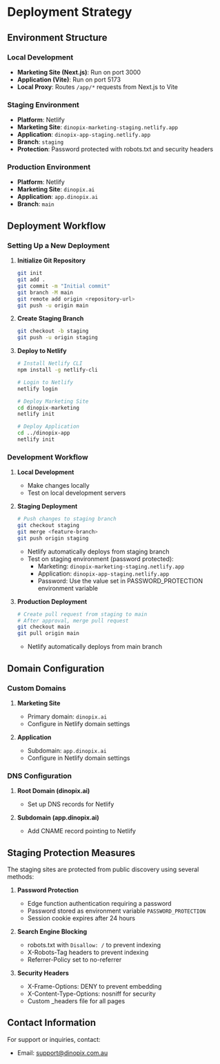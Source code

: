 # Deployment Strategy

## Environment Structure

### Local Development
- **Marketing Site (Next.js)**: Run on port 3000
- **Application (Vite)**: Run on port 5173
- **Local Proxy**: Routes `/app/*` requests from Next.js to Vite

### Staging Environment
- **Platform**: Netlify
- **Marketing Site**: `dinopix-marketing-staging.netlify.app`
- **Application**: `dinopix-app-staging.netlify.app`
- **Branch**: `staging`
- **Protection**: Password protected with robots.txt and security headers

### Production Environment
- **Platform**: Netlify
- **Marketing Site**: `dinopix.ai`
- **Application**: `app.dinopix.ai`
- **Branch**: `main`

## Deployment Workflow

### Setting Up a New Deployment

1. **Initialize Git Repository**
   ```bash
   git init
   git add .
   git commit -m "Initial commit"
   git branch -M main
   git remote add origin <repository-url>
   git push -u origin main
   ```

2. **Create Staging Branch**
   ```bash
   git checkout -b staging
   git push -u origin staging
   ```

3. **Deploy to Netlify**
   ```bash
   # Install Netlify CLI
   npm install -g netlify-cli

   # Login to Netlify
   netlify login

   # Deploy Marketing Site
   cd dinopix-marketing
   netlify init
   
   # Deploy Application
   cd ../dinopix-app
   netlify init
   ```

### Development Workflow

1. **Local Development**
   - Make changes locally
   - Test on local development servers

2. **Staging Deployment**
   ```bash
   # Push changes to staging branch
   git checkout staging
   git merge <feature-branch>
   git push origin staging
   ```
   - Netlify automatically deploys from staging branch
   - Test on staging environment (password protected):
     - Marketing: `dinopix-marketing-staging.netlify.app`
     - Application: `dinopix-app-staging.netlify.app`
     - Password: Use the value set in PASSWORD_PROTECTION environment variable

3. **Production Deployment**
   ```bash
   # Create pull request from staging to main
   # After approval, merge pull request
   git checkout main
   git pull origin main
   ```
   - Netlify automatically deploys from main branch

## Domain Configuration

### Custom Domains

1. **Marketing Site**
   - Primary domain: `dinopix.ai`
   - Configure in Netlify domain settings

2. **Application**
   - Subdomain: `app.dinopix.ai`
   - Configure in Netlify domain settings

### DNS Configuration

1. **Root Domain (dinopix.ai)**
   - Set up DNS records for Netlify

2. **Subdomain (app.dinopix.ai)**
   - Add CNAME record pointing to Netlify

## Staging Protection Measures

The staging sites are protected from public discovery using several methods:

1. **Password Protection**
   - Edge function authentication requiring a password
   - Password stored as environment variable `PASSWORD_PROTECTION`
   - Session cookie expires after 24 hours

2. **Search Engine Blocking**
   - robots.txt with `Disallow: /` to prevent indexing
   - X-Robots-Tag headers to prevent indexing
   - Referrer-Policy set to no-referrer

3. **Security Headers**
   - X-Frame-Options: DENY to prevent embedding
   - X-Content-Type-Options: nosniff for security
   - Custom _headers file for all pages

## Contact Information

For support or inquiries, contact:
- Email: support@dinopix.com.au